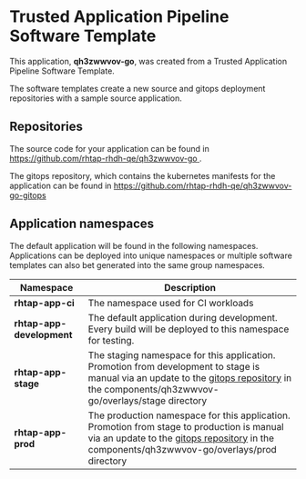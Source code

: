 # Trusted Application Pipeline Software Template

This application, **qh3zwwvov-go**, was created from a Trusted Application Pipeline Software Template.

The software templates create a new source and gitops deployment repositories with a sample source application. 

## Repositories

The source code for your application can be found in [https://github.com/rhtap-rhdh-qe/qh3zwwvov-go ](https://github.com/rhtap-rhdh-qe/qh3zwwvov-go ).
 
The gitops repository, which contains the kubernetes manifests for the application can be found in 
[https://github.com/rhtap-rhdh-qe/qh3zwwvov-go-gitops ](https://github.com/rhtap-rhdh-qe/qh3zwwvov-go-gitops ) 

## Application namespaces 

The default application will be found in the following namespaces. Applications can be deployed into unique namespaces or multiple software templates can also bet generated into the same group namespaces.  

|  Namespace   |  Description   |  
| -------- | -------- |
| **rhtap-app-ci** | The namespace used for CI workloads |
| **rhtap-app-development** | The default application during development. Every build will be deployed to this namespace for testing. |
| **rhtap-app-stage** | The staging namespace for this application. Promotion from development to stage is manual via an update to the [gitops repository](https://github.com/rhtap-rhdh-qe/qh3zwwvov-go-gitops ) in the components/qh3zwwvov-go/overlays/stage directory |
| **rhtap-app-prod** | The production namespace for this application. Promotion from stage to production is manual via an update to the [gitops repository](https://github.com/rhtap-rhdh-qe/qh3zwwvov-go-gitops ) in the components/qh3zwwvov-go/overlays/prod directory |